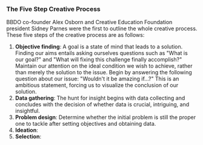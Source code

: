 ### The Five Step Creative Process

BBDO co-founder Alex Osborn and Creative Education Foundation president Sidney Parnes were the first to outline the whole creative process. These five steps of the creative process are as follows:

1. **Objective finding**: A goal is a state of mind that leads to a solution. Finding our aims entails asking ourselves questions such as "What is our goal?" and "What will fixing this challenge finally accomplish?" Maintain our attention on the ideal condition we wish to achieve, rather than merely the solution to the issue. Begin by answering the following question about our issue: "Wouldn't it be amazing if...?" This is an ambitious statement, forcing us to visualize the conclusion of our solution.
2. **Data gathering**: The hunt for insight begins with data collecting and concludes with the decision of whether data is crucial, intriguing, and insightful.
3. **Problem design**: Determine whether the initial problem is still the proper one to tackle after setting objectives and obtaining data.
4. **Ideation**:
5. **Selection**:
